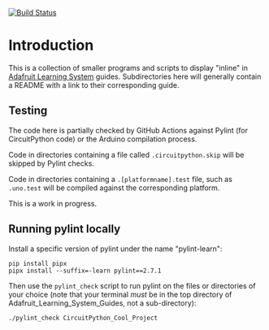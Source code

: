 [![Build Status](https://travis-ci.com/adafruit/Adafruit_Learning_System_Guides.svg?branch=main)](https://travis-ci.com/adafruit/Adafruit_Learning_System_Guides)
# Introduction

This is a collection of smaller programs and scripts to display "inline" in
[Adafruit Learning System][learn] guides.  Subdirectories here will generally
contain a README with a link to their corresponding guide.

## Testing

The code here is partially checked by GitHub Actions against Pylint (for
CircuitPython code) or the Arduino compilation process.

Code in directories containing a file called `.circuitpython.skip` will be
skipped by Pylint checks.

Code in directories containing a `.[platformname].test` file, such as
`.uno.test` will be compiled against the corresponding platform.

This is a work in progress.

[learn]: https://learn.adafruit.com/

## Running pylint locally
Install a specific version of pylint under the name "pylint-learn":
```
pip install pipx
pipx install --suffix=-learn pylint==2.7.1
```
Then use the `pylint_check` script to run pylint on the files or directories
of your choice (note that your terminal *must* be in the top directory of
Adafruit_Learning_System_Guides, not a sub-directory):
```
./pylint_check CircuitPython_Cool_Project
```
